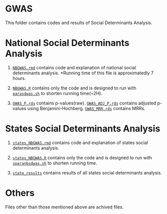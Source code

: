# GWAS

This folder contains codes and results of Social Determinants Analysis.

# National Social Determinants Analysis

1. [`NBGWAS.rmd`](https://github.com/TheRensselaerIDEA/COVID-Notebooks/tree/Social_Determinants/GWAS/NBGWAS.rmd) contains code and explanation of national social determinants analysis. *Running time of this file is approximatedly 7 hours.

2. [`NBGWAS.R`](https://github.com/TheRensselaerIDEA/COVID-Notebooks/tree/Social_Determinants/GWAS/NBGWAS.R) contains only the code and is designed to run with [`parasdwas.sh`](https://github.com/TheRensselaerIDEA/COVID-Notebooks/tree/Social_Determinants/GWAS/parasdwas.sh) to shorten running time(~2H).

3. [`GWAS_P.rds`](https://github.com/TheRensselaerIDEA/COVID-Notebooks/tree/Social_Determinants/GWAS/GWAS_P.rds) contains p-values(raw).
[`GWAS_ADJ_P.rds`](https://github.com/TheRensselaerIDEA/COVID-Notebooks/tree/Social_Determinants/GWAS/GWAS_ADJ_P.rds) contains adjusted p-values using Benjamini-Hochberg. 
[`GWAS_MRR.rds`](https://github.com/TheRensselaerIDEA/COVID-Notebooks/tree/Social_Determinants/GWAS/GWAS_MRR.rds) contains MRRs.

# States Social Determinants Analysis

1. [`states_NBGWAS.rmd`](https://github.com/TheRensselaerIDEA/COVID-Notebooks/tree/Social_Determinants/GWAS/states_NBGWAS.rmd) contains code and explanation of states social determinants analysis.

2. [`states_NBGWAS.R`](https://github.com/TheRensselaerIDEA/COVID-Notebooks/tree/Social_Determinants/GWAS/states_NBGWAS.R) contains only the code and is designed to run with [`sparanbsdwas.sh`](https://github.com/TheRensselaerIDEA/COVID-Notebooks/tree/Social_Determinants/GWAS/sparanbsdwas.sh) to shorten running time.

3. [`state_results`](https://github.com/TheRensselaerIDEA/COVID-Notebooks/tree/Social_Determinants/GWAS/state_results) contains results of all states social determinants analysis. 

# Others

Files other than those mentioned above are achived files.
